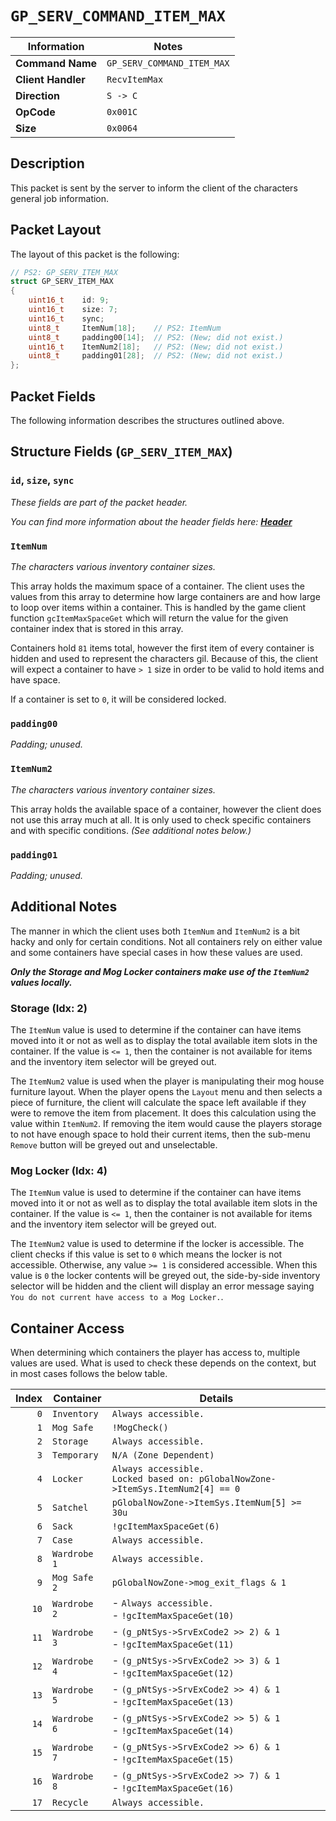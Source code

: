 # `GP_SERV_COMMAND_ITEM_MAX`

| Information               | Notes |
|---                        |---    |
| **Command Name**          | `GP_SERV_COMMAND_ITEM_MAX` |
| **Client Handler**        | `RecvItemMax` |
| **Direction**             | `S -> C` |
| **OpCode**                | `0x001C` |
| **Size**                  | `0x0064` |

## Description

This packet is sent by the server to inform the client of the characters general job information.

## Packet Layout

The layout of this packet is the following:

```cpp
// PS2: GP_SERV_ITEM_MAX
struct GP_SERV_ITEM_MAX
{
    uint16_t    id: 9;
    uint16_t    size: 7;
    uint16_t    sync;
    uint8_t     ItemNum[18];    // PS2: ItemNum
    uint8_t     padding00[14];  // PS2: (New; did not exist.)
    uint16_t    ItemNum2[18];   // PS2: (New; did not exist.)
    uint8_t     padding01[28];  // PS2: (New; did not exist.)
};
```

## Packet Fields

The following information describes the structures outlined above.

## Structure Fields (`GP_SERV_ITEM_MAX`)

### `id`, `size`, `sync`

_These fields are part of the packet header._

_You can find more information about the header fields here: [**Header**](/world/server/Header.md)_

### `ItemNum`

_The characters various inventory container sizes._

This array holds the maximum space of a container. The client uses the values from this array to determine how large containers are and how large to loop over items within a container. This is handled by the game client function `gcItemMaxSpaceGet` which will return the value for the given container index that is stored in this array.

Containers hold `81` items total, however the first item of every container is hidden and used to represent the characters gil. Because of this, the client will expect a container to have `> 1` size in order to be valid to hold items and have space.

If a container is set to `0`, it will be considered locked.

### `padding00`

_Padding; unused._

### `ItemNum2`

_The characters various inventory container sizes._

This array holds the available space of a container, however the client does not use this array much at all. It is only used to check specific containers and with specific conditions. _(See additional notes below.)_

### `padding01`

_Padding; unused._

## Additional Notes

The manner in which the client uses both `ItemNum` and `ItemNum2` is a bit hacky and only for certain conditions. Not all containers rely on either value and some containers have special cases in how these values are used.

_**Only the Storage and Mog Locker containers make use of the `ItemNum2` values locally.**_

### Storage (Idx: 2)

The `ItemNum` value is used to determine if the container can have items moved into it or not as well as to display the total available item slots in the container. If the value is `<= 1`, then the container is not available for items and the inventory item selector will be greyed out.

The `ItemNum2` value is used when the player is manipulating their mog house furniture layout. When the player opens the `Layout` menu and then selects a piece of furniture, the client will calculate the space left available if they were to remove the item from placement. It does this calculation using the value within `ItemNum2`. If removing the item would cause the players storage to not have enough space to hold their current items, then the sub-menu `Remove` button will be greyed out and unselectable.

### Mog Locker (Idx: 4)

The `ItemNum` value is used to determine if the container can have items moved into it or not as well as to display the total available item slots in the container. If the value is `<= 1`, then the container is not available for items and the inventory item selector will be greyed out.

The `ItemNum2` value is used to determine if the locker is accessible. The client checks if this value is set to `0` which means the locker is not accessible. Otherwise, any value `>= 1` is considered accessible. When this value is `0` the locker contents will be greyed out, the side-by-side inventory selector will be hidden and the client will display an error message saying `You do not current have access to a Mog Locker.`.

## Container Access

When determining which containers the player has access to, multiple values are used. What is used to check these depends on the context, but in most cases follows the below table.

| Index | Container | Details |
| ---: | --- | --- |
| `0` | `Inventory`     | `Always accessible.` |
| `1` | `Mog Safe`      | `!MogCheck()` |
| `2` | `Storage`       | `Always accessible.` |
| `3` | `Temporary`     | `N/A (Zone Dependent)` |
| `4` | `Locker`        | `Always accessible.`<br>`Locked based on: pGlobalNowZone->ItemSys.ItemNum2[4] == 0` |
| `5` | `Satchel`       | `pGlobalNowZone->ItemSys.ItemNum[5] >= 30u` |
| `6` | `Sack`          | `!gcItemMaxSpaceGet(6)` |
| `7` | `Case`          | `Always accessible.` |
| `8` | `Wardrobe 1`    | `Always accessible.` |
| `9` | `Mog Safe 2`    | `pGlobalNowZone->mog_exit_flags & 1` |
| `10` | `Wardrobe 2`   | - `Always accessible.`<br>- `!gcItemMaxSpaceGet(10)` |
| `11` | `Wardrobe 3`   | - `(g_pNtSys->SrvExCode2 >> 2) & 1`<br>- `!gcItemMaxSpaceGet(11)` |
| `12` | `Wardrobe 4`   | - `(g_pNtSys->SrvExCode2 >> 3) & 1`<br>- `!gcItemMaxSpaceGet(12)` |
| `13` | `Wardrobe 5`   | - `(g_pNtSys->SrvExCode2 >> 4) & 1`<br>- `!gcItemMaxSpaceGet(13)` |
| `14` | `Wardrobe 6`   | - `(g_pNtSys->SrvExCode2 >> 5) & 1`<br>- `!gcItemMaxSpaceGet(14)` |
| `15` | `Wardrobe 7`   | - `(g_pNtSys->SrvExCode2 >> 6) & 1`<br>- `!gcItemMaxSpaceGet(15)` |
| `16` | `Wardrobe 8`   | - `(g_pNtSys->SrvExCode2 >> 7) & 1`<br>- `!gcItemMaxSpaceGet(16)` |
| `17` | `Recycle`      | `Always accessible.` |
